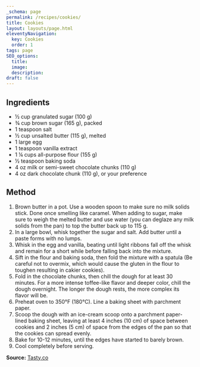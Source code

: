 ```yaml
---
_schema: page
permalink: /recipes/cookies/
title: Cookies
layout: layouts/page.html
eleventyNavigation:
  key: Cookies
  order: 1
tags: page
SEO_options:
  title:
  image:
  description:
draft: false
---
```

## Ingredients

* ½ cup granulated sugar (100 g)
* ¾ cup brown sugar (165 g), packed
* 1 teaspoon salt
* ½ cup unsalted butter (115 g), melted
* 1 large egg
* 1 teaspoon vanilla extract
* 1 ¼ cups all-purpose flour (155 g)
* ½ teaspoon baking soda
* 4 oz milk or semi-sweet chocolate chunks (110 g)
* 4 oz dark chocolate chunk (110 g), or your preference

## Method

1. Brown butter in a pot. Use a wooden spoon to make sure no milk solids stick. Done once smelling like caramel. When adding to sugar, make sure to weigh the melted butter and use water (you can deglaze any milk solids from the pan) to top the butter back up to 115 g.
2. In a large bowl, whisk together the sugar and salt. Add butter until a paste forms with no lumps.
3. Whisk in the egg and vanilla, beating until light ribbons fall off the whisk and remain for a short while before falling back into the mixture.
4. Sift in the flour and baking soda, then fold the mixture with a spatula (Be careful not to overmix, which would cause the gluten in the flour to toughen resulting in cakier cookies).
5. Fold in the chocolate chunks, then chill the dough for at least 30 minutes. For a more intense toffee-like flavor and deeper color, chill the dough overnight. The longer the dough rests, the more complex its flavor will be.
6. Preheat oven to 350°F (180°C). Line a baking sheet with parchment paper.
7. Scoop the dough with an ice-cream scoop onto a parchment paper-lined baking sheet, leaving at least 4 inches (10 cm) of space between cookies and 2 inches (5 cm) of space from the edges of the pan so that the cookies can spread evenly.
8. Bake for 10-12 minutes, until the edges have started to barely brown.
9. Cool completely before serving.

**Source:** <a href="https://tasty.co/recipe/the-best-chewy-chocolate-chip-cookies" title="Tasty.co" target="_blank" rel="noopener">Tasty.co</a>

&nbsp;